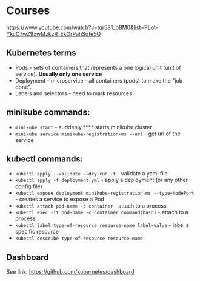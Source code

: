 # Courses
https://www.youtube.com/watch?v=tqr581_bBM0&list=PLot-YkcC7wZ9xwMzkzR_EkOrPahSofe5Q

## Kubernetes terms
- Pods - sets of containers that represents a one logical unit (unit of service). **Usually only one service**
- Deployment - microservice - all containers (pods) to make the "job done".
- Labels and selectors - need to mark resources

## minikube commands:
- `minikube start` - suddenly,**** starts minikube cluster
- `minikube service minikube-registration-ms --url` - get url of the service

## kubectl commands:
- `kubectl apply --validate --dry-run -f` - validate a yaml file
- `kubectl apply -f deployment.yml` - apply a deployment (or any other config file)
- `kubectl expose deployment minikube-registration-ms --type=NodePort` - creates a service to expose a Pod
- `kubectl attach pod-name -c container` - attach to a process
- `kubectl exec -it pod-name -c container command(bash)` - attach to a process
- `kubectl label type-of-resource resource-name label=value` - label a specific resource
- `kubectl describe type-of-resource resource-name`



## Dashboard
See link: https://github.com/kubernetes/dashboard